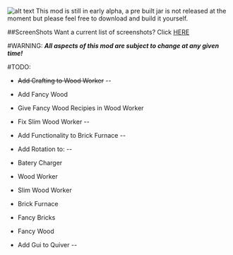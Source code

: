![alt text](http://mc3.totallyminecraft.com/superblocks/logo.png "Super Blocks temp-logo")
This mod is still in early alpha, a pre built jar is not released at the moment but please feel free to download and build it yourself.

##ScreenShots
Want a current list of screenshots? Click [HERE](http://mc3.totallyminecraft.com/superblocks/screens "Screen Shots")

#WARNING:
**_All aspects of this mod are subject to change at any given time!_**

#TODO:
* ~~Add Crafting to Wood Worker~~
--

* Add Fancy Wood
* Give Fancy Wood Recipies in Wood Worker
* Fix Slim Wood Worker
--

* Add Functionality to Brick Furnace
--

* Add Rotation to:
--

* Batery Charger
* Wood Worker
* Slim Wood Worker
* Brick Furnace
* Fancy Bricks
* Fancy Wood
* Add Gui to Quiver
--
